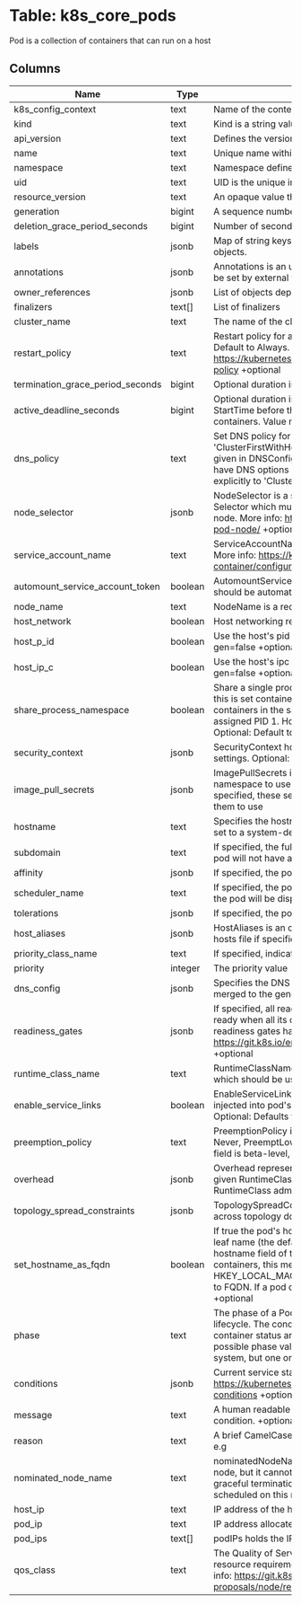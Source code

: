 
# Table: k8s_core_pods
Pod is a collection of containers that can run on a host
## Columns
| Name        | Type           | Description  |
| ------------- | ------------- | -----  |
|k8s_config_context|text|Name of the context from k8s configuration.|
|kind|text|Kind is a string value representing the REST resource this object represents.|
|api_version|text|Defines the versioned schema of this representation of an object.|
|name|text|Unique name within a namespace.|
|namespace|text|Namespace defines the space within which each name must be unique.|
|uid|text|UID is the unique in time and space value for this object.|
|resource_version|text|An opaque value that represents the internal version of this object.|
|generation|bigint|A sequence number representing a specific generation of the desired state.|
|deletion_grace_period_seconds|bigint|Number of seconds allowed for this object to gracefully terminate.|
|labels|jsonb|Map of string keys and values that can be used to organize and categorize objects.|
|annotations|jsonb|Annotations is an unstructured key value map stored with a resource that may be set by external tools.|
|owner_references|jsonb|List of objects depended by this object.|
|finalizers|text[]|List of finalizers|
|cluster_name|text|The name of the cluster which the object belongs to.|
|restart_policy|text|Restart policy for all containers within the pod. One of Always, OnFailure, Never. Default to Always. More info: https://kubernetes.io/docs/concepts/workloads/pods/pod-lifecycle/#restart-policy +optional|
|termination_grace_period_seconds|bigint|Optional duration in seconds the pod needs to terminate gracefully|
|active_deadline_seconds|bigint|Optional duration in seconds the pod may be active on the node relative to StartTime before the system will actively try to mark it failed and kill associated containers. Value must be a positive integer. +optional|
|dns_policy|text|Set DNS policy for the pod. Defaults to "ClusterFirst". Valid values are 'ClusterFirstWithHostNet', 'ClusterFirst', 'Default' or 'None'. DNS parameters given in DNSConfig will be merged with the policy selected with DNSPolicy. To have DNS options set along with hostNetwork, you have to specify DNS policy explicitly to 'ClusterFirstWithHostNet'. +optional|
|node_selector|jsonb|NodeSelector is a selector which must be true for the pod to fit on a node. Selector which must match a node's labels for the pod to be scheduled on that node. More info: https://kubernetes.io/docs/concepts/configuration/assign-pod-node/ +optional +mapType=atomic|
|service_account_name|text|ServiceAccountName is the name of the ServiceAccount to use to run this pod. More info: https://kubernetes.io/docs/tasks/configure-pod-container/configure-service-account/ +optional|
|automount_service_account_token|boolean|AutomountServiceAccountToken indicates whether a service account token should be automatically mounted. +optional|
|node_name|text|NodeName is a request to schedule this pod onto a specific node|
|host_network|boolean|Host networking requested for this pod|
|host_p_id|boolean|Use the host's pid namespace. Optional: Default to false. +k8s:conversion-gen=false +optional|
|host_ip_c|boolean|Use the host's ipc namespace. Optional: Default to false. +k8s:conversion-gen=false +optional|
|share_process_namespace|boolean|Share a single process namespace between all of the containers in a pod. When this is set containers will be able to view and signal processes from other containers in the same pod, and the first process in each container will not be assigned PID 1. HostPID and ShareProcessNamespace cannot both be set. Optional: Default to false. +k8s:conversion-gen=false +optional|
|security_context|jsonb|SecurityContext holds pod-level security attributes and common container settings. Optional: Defaults to empty|
|image_pull_secrets|jsonb|ImagePullSecrets is an optional list of references to secrets in the same namespace to use for pulling any of the images used by this PodSpec. If specified, these secrets will be passed to individual puller implementations for them to use|
|hostname|text|Specifies the hostname of the Pod If not specified, the pod's hostname will be set to a system-defined value. +optional|
|subdomain|text|If specified, the fully qualified Pod hostname will be "<hostname>.<subdomain>.<pod namespace>.svc.<cluster domain>". If not specified, the pod will not have a domainname at all. +optional|
|affinity|jsonb|If specified, the pod's scheduling constraints +optional|
|scheduler_name|text|If specified, the pod will be dispatched by specified scheduler. If not specified, the pod will be dispatched by default scheduler. +optional|
|tolerations|jsonb|If specified, the pod's tolerations. +optional|
|host_aliases|jsonb|HostAliases is an optional list of hosts and IPs that will be injected into the pod's hosts file if specified|
|priority_class_name|text|If specified, indicates the pod's priority|
|priority|integer|The priority value|
|dns_config|jsonb|Specifies the DNS parameters of a pod. Parameters specified here will be merged to the generated DNS configuration based on DNSPolicy. +optional|
|readiness_gates|jsonb|If specified, all readiness gates will be evaluated for pod readiness. A pod is ready when all its containers are ready AND all conditions specified in the readiness gates have status equal to "True" More info: https://git.k8s.io/enhancements/keps/sig-network/580-pod-readiness-gates +optional|
|runtime_class_name|text|RuntimeClassName refers to a RuntimeClass object in the node.k8s.io group, which should be used to run this pod|
|enable_service_links|boolean|EnableServiceLinks indicates whether information about services should be injected into pod's environment variables, matching the syntax of Docker links. Optional: Defaults to true. +optional|
|preemption_policy|text|PreemptionPolicy is the Policy for preempting pods with lower priority. One of Never, PreemptLowerPriority. Defaults to PreemptLowerPriority if unset. This field is beta-level, gated by the NonPreemptingPriority feature-gate. +optional|
|overhead|jsonb|Overhead represents the resource overhead associated with running a pod for a given RuntimeClass. This field will be autopopulated at admission time by the RuntimeClass admission controller|
|topology_spread_constraints|jsonb|TopologySpreadConstraints describes how a group of pods ought to spread across topology domains|
|set_hostname_as_fqdn|boolean|If true the pod's hostname will be configured as the pod's FQDN, rather than the leaf name (the default). In Linux containers, this means setting the FQDN in the hostname field of the kernel (the nodename field of struct utsname). In Windows containers, this means setting the registry value of hostname for the registry key HKEY_LOCAL_MACHINE\\SYSTEM\\CurrentControlSet\\Services\\Tcpip\\Parameters to FQDN. If a pod does not have FQDN, this has no effect. Default to false. +optional|
|phase|text|The phase of a Pod is a simple, high-level summary of where the Pod is in its lifecycle. The conditions array, the reason and message fields, and the individual container status arrays contain more detail about the pod's status. There are five possible phase values:  Pending: The pod has been accepted by the Kubernetes system, but one or more of the container images has not been created|
|conditions|jsonb|Current service state of pod. More info: https://kubernetes.io/docs/concepts/workloads/pods/pod-lifecycle#pod-conditions +optional +patchMergeKey=type +patchStrategy=merge|
|message|text|A human readable message indicating details about why the pod is in this condition. +optional|
|reason|text|A brief CamelCase message indicating details about why the pod is in this state. e.g|
|nominated_node_name|text|nominatedNodeName is set only when this pod preempts other pods on the node, but it cannot be scheduled right away as preemption victims receive their graceful termination periods. This field does not guarantee that the pod will be scheduled on this node|
|host_ip|text|IP address of the host to which the pod is assigned|
|pod_ip|text|IP address allocated to the pod|
|pod_ips|text[]|podIPs holds the IP addresses allocated to the pod|
|qos_class|text|The Quality of Service (QOS) classification assigned to the pod based on resource requirements See PodQOSClass type for available QOS classes More info: https://git.k8s.io/community/contributors/design-proposals/node/resource-qos.md +optional|
